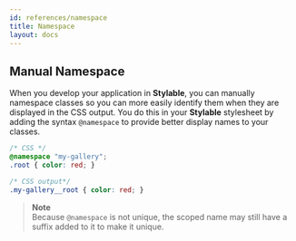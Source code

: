 ```yaml
---
id: references/namespace
title: Namespace
layout: docs
---
```

## Manual Namespace

When you develop your application in **Stylable**, you can manually namespace classes so you can more easily identify them when they are displayed in the CSS output. You do this in your **Stylable** stylesheet by adding the syntax `@namespace` to provide better display names to your classes.

```css
/* CSS */
@namespace "my-gallery";
.root { color: red; }
``` 

```css
/* CSS output*/
.my-gallery__root { color: red; }
```

> **Note**    
> Because `@namespace` is not unique, the scoped name may still have a suffix added to it to make it unique.
